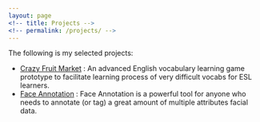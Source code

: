 ```yaml
---
layout: page
<!-- title: Projects -->
<!-- permalink: /projects/ -->
---
```

The following is my selected projects:

- [Crazy Fruit Market][cfm-gh] : An advanced English vocabulary learning game prototype to facilitate learning process of very difficult vocabs for ESL learners.
- [Face Annotation][fa-cmlab] : Face Annotation is a powerful tool for anyone who needs to annotate (or tag) a great amount of multiple attributes facial data.


[cfm-gh]: http://jasson15.github.io/crazy-fruit-market
[fa-cmlab]: http://cmlab.csie.ntu.edu.tw/~pi/face_annotation
